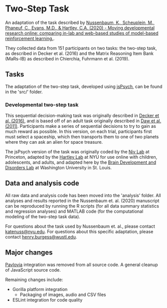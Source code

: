 # Two-Step Task

An adaptation of the task described by [Nussenbaum, K., Scheuplein, M., Phaneuf, C., Evans, M.D., & Hartley, C.A. (2020) - Moving developmental research online: comparing in-lab and web-based studies of model-based reinforcement learning.](https://online.ucpress.edu/collabra/article/6/1/17213/114338/Moving-Developmental-Research-Online-Comparing-In).

They collected data from 151 participants on two tasks: the two-step task, as described in Decker et al. (2016)
and the Matrix Reasoning Item Bank (MaRs-IB) as described in Chierchia, Fuhrmann et al. (2019).

## Tasks

The adaptation of the two-step task, developed using [jsPsych](https://www.jspsych.org/), can be found in the 'src/' folder.

### Developmental two-step task

This sequential decision-making task was originally described in [Decker et al. (2016)](https://journals.sagepub.com/doi/full/10.1177/0956797616639301?url_ver=Z39.88-2003&rfr_id=ori:rid:crossref.org&rfr_dat=cr_pub%20%200pubmed), and is based off of an adult task originally described in [Daw et al. (2011)](https://www.cell.com/neuron/fulltext/S0896-6273(11)00125-5?_returnURL=https%3A%2F%2Flinkinghub.elsevier.com%2Fretrieve%2Fpii%2FS0896627311001255%3Fshowall%3Dtrue).
Participants make a series of sequential decisions to try to gain as much reward as possible. In this version, on each trial, participants first must select a spaceship, which then transports them to one of two planets where they can ask an alien for space treasure.

The jsPsych version of the task was originally coded by the [Niv Lab](https://nivlab.princeton.edu/) at Princeton, adapted by the [Hartley Lab](https://www.hartleylab.org/) at NYU for use online with children, adolescents, and adults, and adapted here by the [Brain Development and Disorders Lab](https://wustl.edu) at Washington University in St. Louis.

## Data and analysis code

All raw data and analysis code has been moved into the 'analysis' folder. All analyses and results reported in the Nussenbaum et. al. (2020) manuscript can be reproduced by running the R scripts (for all data summary statistics and regression analyses) and MATLAB code (for the computational modeling of the two-step task data).

For questions about the task used by Nussenbaum et. al., please contact katenuss@nyu.edu. For questions about this specific adaptation, please contact henry.burgess@wustl.edu.

## Major changes

[Pavlovia](https://pavlovia.org/) integration was removed from all source code. A general cleanup of JavaScript source code.

Remaining changes include:

- Gorilla platform integration
  - Packaging of images, audio and CSV files
- ESLint integration for code quality
